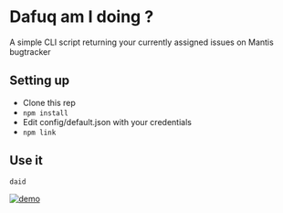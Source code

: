 # Dafuq am I doing ?

A simple CLI script returning your currently assigned issues on Mantis bugtracker

## Setting up

* Clone this rep
* ``` npm install ```
* Edit config/default.json with your credentials
* ``` npm link ```

## Use it

``` daid ```

[![demo](https://asciinema.org/a/6qyf4nyifw34ayusjipdp95v5.png)](https://asciinema.org/a/6qyf4nyifw34ayusjipdp95v5)
